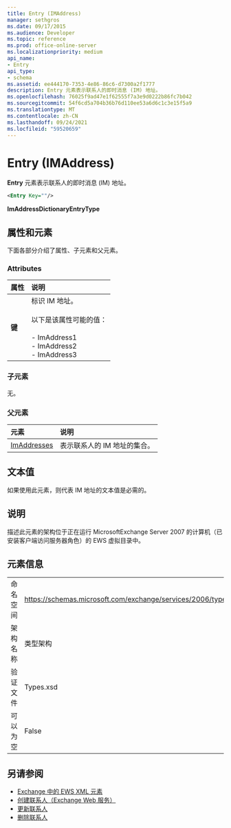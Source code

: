 ```yaml
---
title: Entry (IMAddress)
manager: sethgros
ms.date: 09/17/2015
ms.audience: Developer
ms.topic: reference
ms.prod: office-online-server
ms.localizationpriority: medium
api_name:
- Entry
api_type:
- schema
ms.assetid: ee444170-7353-4e86-86c6-d7300a2f1777
description: Entry 元素表示联系人的即时消息 (IM) 地址。
ms.openlocfilehash: 76025f9ad47e1f62555f7a3e9d0222b86fc7b042
ms.sourcegitcommit: 54f6cd5a704b36b76d110ee53a6d6c1c3e15f5a9
ms.translationtype: MT
ms.contentlocale: zh-CN
ms.lasthandoff: 09/24/2021
ms.locfileid: "59520659"
---
```

# <a name="entry-imaddress"></a>Entry (IMAddress)

**Entry** 元素表示联系人的即时消息 (IM) 地址。 
  
```xml
<Entry Key=""/>
```

 **ImAddressDictionaryEntryType**
## <a name="attributes-and-elements"></a>属性和元素

下面各部分介绍了属性、子元素和父元素。
  
### <a name="attributes"></a>Attributes

|**属性**|**说明**|
|:-----|:-----|
|**键** <br/> | 标识 IM 地址。<br/><br/>以下是该属性可能的值：<br/><br/>- ImAddress1  <br/>- ImAddress2  <br/>- ImAddress3  <br/> |
   
### <a name="child-elements"></a>子元素

无。
  
### <a name="parent-elements"></a>父元素

|**元素**|**说明**|
|:-----|:-----|
|[ImAddresses](imaddresses.md) <br/> |表示联系人的 IM 地址的集合。  <br/> |
   
## <a name="text-value"></a>文本值

如果使用此元素，则代表 IM 地址的文本值是必需的。
  
## <a name="remarks"></a>说明

描述此元素的架构位于正在运行 MicrosoftExchange Server 2007 的计算机（已安装客户端访问服务器角色）的 EWS 虚拟目录中。
  
## <a name="element-information"></a>元素信息

|||
|:-----|:-----|
|命名空间  <br/> |https://schemas.microsoft.com/exchange/services/2006/types  <br/> |
|架构名称  <br/> |类型架构  <br/> |
|验证文件  <br/> |Types.xsd  <br/> |
|可以为空  <br/> |False  <br/> |
   
## <a name="see-also"></a>另请参阅

- [Exchange 中的 EWS XML 元素](ews-xml-elements-in-exchange.md)
- [创建联系人（Exchange Web 服务）](https://msdn.microsoft.com/library/4845917e-70d1-481c-bbd7-011ec6571789%28Office.15%29.aspx)  
- [更新联系人](https://msdn.microsoft.com/library/9a865953-b94a-4229-b632-2dee433314be%28Office.15%29.aspx)  
- [删除联系人](https://msdn.microsoft.com/library/fcc3dc84-cd3e-455e-a1a7-ae6921c9b588%28Office.15%29.aspx)

